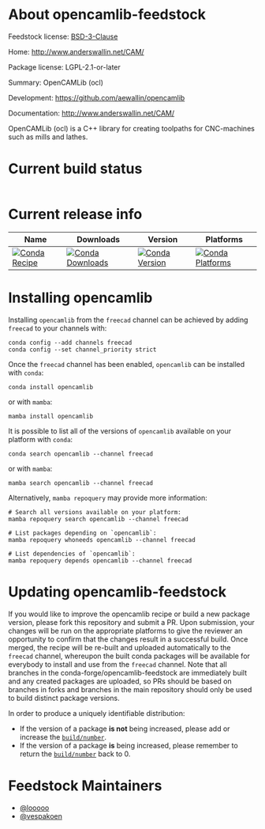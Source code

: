 About opencamlib-feedstock
==========================

Feedstock license: [BSD-3-Clause](https://github.com/conda-forge/opencamlib-feedstock/blob/main/LICENSE.txt)

Home: http://www.anderswallin.net/CAM/

Package license: LGPL-2.1-or-later

Summary: OpenCAMLib (ocl)

Development: https://github.com/aewallin/opencamlib

Documentation: http://www.anderswallin.net/CAM/

OpenCAMLib (ocl) is a C++ library for creating toolpaths for CNC-machines such as mills and lathes.

Current build status
====================


<table>
</table>

Current release info
====================

| Name | Downloads | Version | Platforms |
| --- | --- | --- | --- |
| [![Conda Recipe](https://img.shields.io/badge/recipe-opencamlib-green.svg)](https://anaconda.org/freecad/opencamlib) | [![Conda Downloads](https://img.shields.io/conda/dn/freecad/opencamlib.svg)](https://anaconda.org/freecad/opencamlib) | [![Conda Version](https://img.shields.io/conda/vn/freecad/opencamlib.svg)](https://anaconda.org/freecad/opencamlib) | [![Conda Platforms](https://img.shields.io/conda/pn/freecad/opencamlib.svg)](https://anaconda.org/freecad/opencamlib) |

Installing opencamlib
=====================

Installing `opencamlib` from the `freecad` channel can be achieved by adding `freecad` to your channels with:

```
conda config --add channels freecad
conda config --set channel_priority strict
```

Once the `freecad` channel has been enabled, `opencamlib` can be installed with `conda`:

```
conda install opencamlib
```

or with `mamba`:

```
mamba install opencamlib
```

It is possible to list all of the versions of `opencamlib` available on your platform with `conda`:

```
conda search opencamlib --channel freecad
```

or with `mamba`:

```
mamba search opencamlib --channel freecad
```

Alternatively, `mamba repoquery` may provide more information:

```
# Search all versions available on your platform:
mamba repoquery search opencamlib --channel freecad

# List packages depending on `opencamlib`:
mamba repoquery whoneeds opencamlib --channel freecad

# List dependencies of `opencamlib`:
mamba repoquery depends opencamlib --channel freecad
```




Updating opencamlib-feedstock
=============================

If you would like to improve the opencamlib recipe or build a new
package version, please fork this repository and submit a PR. Upon submission,
your changes will be run on the appropriate platforms to give the reviewer an
opportunity to confirm that the changes result in a successful build. Once
merged, the recipe will be re-built and uploaded automatically to the
`freecad` channel, whereupon the built conda packages will be available for
everybody to install and use from the `freecad` channel.
Note that all branches in the conda-forge/opencamlib-feedstock are
immediately built and any created packages are uploaded, so PRs should be based
on branches in forks and branches in the main repository should only be used to
build distinct package versions.

In order to produce a uniquely identifiable distribution:
 * If the version of a package **is not** being increased, please add or increase
   the [``build/number``](https://docs.conda.io/projects/conda-build/en/latest/resources/define-metadata.html#build-number-and-string).
 * If the version of a package **is** being increased, please remember to return
   the [``build/number``](https://docs.conda.io/projects/conda-build/en/latest/resources/define-metadata.html#build-number-and-string)
   back to 0.

Feedstock Maintainers
=====================

* [@looooo](https://github.com/looooo/)
* [@vespakoen](https://github.com/vespakoen/)

